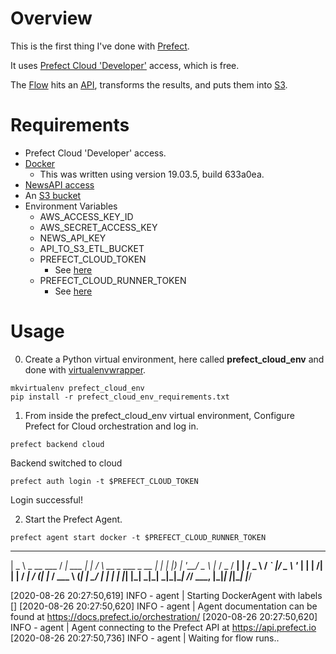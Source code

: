 # Overview

This is the first thing I've done with [Prefect](https://www.prefect.io/).

It uses [Prefect Cloud 'Developer'](https://docs.prefect.io/orchestration/) access, which is free.

The [Flow](./src/flows/api_to_s3_etl_flow.py) hits an [API](https://newsapi.org/), transforms the results, and puts them into [S3](https://aws.amazon.com/s3/).

# Requirements

- Prefect Cloud 'Developer' access.
- [Docker](https://www.docker.com/products/docker-desktop)
  - This was written using version 19.03.5, build 633a0ea.
- [NewsAPI access](https://newsapi.org/docs/get-started)  
- An [S3 bucket](https://aws.amazon.com/s3/)
- Environment Variables
  - AWS_ACCESS_KEY_ID
  - AWS_SECRET_ACCESS_KEY
  - NEWS_API_KEY
  - API_TO_S3_ETL_BUCKET
  - PREFECT_CLOUD_TOKEN
    - See [here](https://cloud.prefect.io/user/tokens)
  - PREFECT_CLOUD_RUNNER_TOKEN
    - See [here](https://docs.prefect.io/orchestration/concepts/tokens.html#token-types)

# Usage

0. Create a Python virtual environment, here called **prefect_cloud_env** and done with [virtualenvwrapper](https://virtualenvwrapper.readthedocs.io/en/latest/).
```
mkvirtualenv prefect_cloud_env
pip install -r prefect_cloud_env_requirements.txt
```

1. From inside the prefect_cloud_env virtual environment, Configure Prefect for Cloud orchestration and log in.
```
prefect backend cloud
```
Backend switched to cloud

```
prefect auth login -t $PREFECT_CLOUD_TOKEN
```
Login successful!

2. Start the Prefect Agent.
```
prefect agent start docker -t $PREFECT_CLOUD_RUNNER_TOKEN
```

 ____            __           _        _                    _
|  _ \ _ __ ___ / _| ___  ___| |_     / \   __ _  ___ _ __ | |_
| |_) | '__/ _ \ |_ / _ \/ __| __|   / _ \ / _` |/ _ \ '_ \| __|
|  __/| | |  __/  _|  __/ (__| |_   / ___ \ (_| |  __/ | | | |_
|_|   |_|  \___|_|  \___|\___|\__| /_/   \_\__, |\___|_| |_|\__|
                                           |___/

[2020-08-26 20:27:50,619] INFO - agent | Starting DockerAgent with labels []
[2020-08-26 20:27:50,620] INFO - agent | Agent documentation can be found at https://docs.prefect.io/orchestration/
[2020-08-26 20:27:50,620] INFO - agent | Agent connecting to the Prefect API at https://api.prefect.io
[2020-08-26 20:27:50,736] INFO - agent | Waiting for flow runs..
